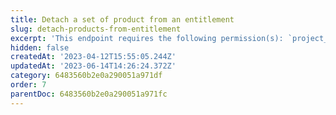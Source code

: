 ```yaml
---
title: Detach a set of product from an entitlement
slug: detach-products-from-entitlement
excerpt: 'This endpoint requires the following permission(s): `project_configuration:entitlements:read_write`.'
hidden: false
createdAt: '2023-04-12T15:55:05.244Z'
updatedAt: '2023-06-14T14:26:24.372Z'
category: 6483560b2e0a290051a971df
order: 7
parentDoc: 6483560b2e0a290051a971fc
---
```

